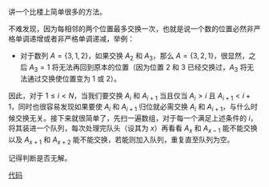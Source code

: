 讲一个比楼上简单很多的方法。

不难发现，因为每相邻的两个位置最多交换一次，也就是说一个数的位置必然非严格单调递增或者非严格单调递减，举例：

- 对于数列 $A=\{3,1,2\}$，如果交换 $A_2$ 和 $A_3$，那么 $A=\{3,2,1\}$，很显然，之后 $A_3=1$ 将无法再回到原本的位置（因为位置 $2$ 和 $3$ 已经交换过，$A_3$ 将无法通过交换使位置变为 $1$ 或 $2$）。

因此，对于 $1\le i<N$，当我们要交换 $A_i$ 和 $A_{i+1}$ 当且仅当 $A_i>i$ 且 $A_{i+1}<i+1$，同时也很容易发现如果要使 $A_i$ 和 $A_{i+1}$ 归位就必需交换 $A_i$ 和 $A_{i+1}$，与什么时候交换无关。接下来就很简单了，先扫一遍数组，对于每一个满足上述条件的 $i$，将其装进一个队列，每次处理完队头（设其为 $x$）再看看 $A_x$ 和 $A_{x-1}$ 能不能交换以及 $A_{x+1}$ 和 $A_{x+2}$ 能不能交换，若能则加入队列，重复直至队列为空。

记得判断是否无解。

[代码](https://atcoder.jp/contests/arc110/submissions/43746015)